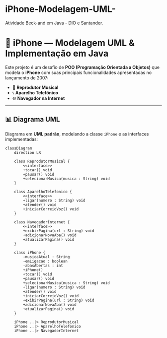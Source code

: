 # iPhone-Modelagem-UML-
Atividade Beck-and em Java - DIO e Santander.

# 📱 iPhone — Modelagem UML & Implementação em Java

Este projeto é um desafio de **POO (Programação Orientada a Objetos)** que modela o **iPhone** com suas principais funcionalidades apresentadas no lançamento de 2007:

- 🎵 **Reprodutor Musical**
- 📞 **Aparelho Telefônico**
- 🌐 **Navegador na Internet**

---

## 📊 Diagrama UML

Diagrama em **UML padrão**, modelando a classe `iPhone` e as interfaces implementadas:

```mermaid
classDiagram
    direction LR

    class ReprodutorMusical {
        <<interface>>
        +tocar() void
        +pausar() void
        +selecionarMusica(musica : String) void
    }

    class AparelhoTelefonico {
        <<interface>>
        +ligar(numero : String) void
        +atender() void
        +iniciarCorreioVoz() void
    }

    class NavegadorInternet {
        <<interface>>
        +exibirPagina(url : String) void
        +adicionarNovaAba() void
        +atualizarPagina() void
    }

    class iPhone {
        -musicaAtual : String
        -emLigacao : boolean
        -abasAbertas : int
        +iPhone()
        +tocar() void
        +pausar() void
        +selecionarMusica(musica : String) void
        +ligar(numero : String) void
        +atender() void
        +iniciarCorreioVoz() void
        +exibirPagina(url : String) void
        +adicionarNovaAba() void
        +atualizarPagina() void
    }

    iPhone ..|> ReprodutorMusical
    iPhone ..|> AparelhoTelefonico
    iPhone ..|> NavegadorInternet
